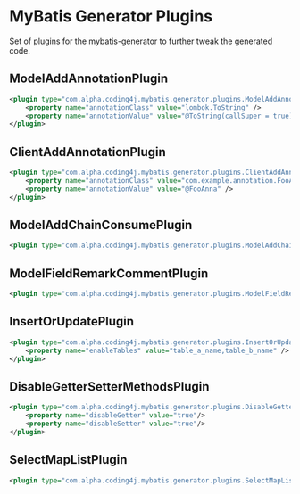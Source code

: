 MyBatis Generator Plugins
====================
Set of plugins for the mybatis-generator to further tweak the generated code.

## ModelAddAnnotationPlugin
```xml
<plugin type="com.alpha.coding4j.mybatis.generator.plugins.ModelAddAnnotationPlugin">
	<property name="annotationClass" value="lombok.ToString" />
	<property name="annotationValue" value="@ToString(callSuper = true)" />
</plugin>
```

## ClientAddAnnotationPlugin
```xml
<plugin type="com.alpha.coding4j.mybatis.generator.plugins.ClientAddAnnotationPlugin">
	<property name="annotationClass" value="com.example.annotation.FooAnna" />
	<property name="annotationValue" value="@FooAnna" />
</plugin>
```

## ModelAddChainConsumePlugin
```xml
<plugin type="com.alpha.coding4j.mybatis.generator.plugins.ModelAddChainConsumePlugin" />
```

## ModelFieldRemarkCommentPlugin
```xml
<plugin type="com.alpha.coding4j.mybatis.generator.plugins.ModelFieldRemarkCommentPlugin" />
```

## InsertOrUpdatePlugin
```xml
<plugin type="com.alpha.coding4j.mybatis.generator.plugins.InsertOrUpdatePlugin" >
    <property name="enableTables" value="table_a_name,table_b_name" />
</plugin>
```

## DisableGetterSetterMethodsPlugin
```xml
<plugin type="com.alpha.coding4j.mybatis.generator.plugins.DisableGetterSetterMethodsPlugin" >
    <property name="disableGetter" value="true"/>
    <property name="disableSetter" value="true"/>
</plugin>
```

## SelectMapListPlugin
```xml
<plugin type="com.alpha.coding4j.mybatis.generator.plugins.SelectMapListPlugin" />
```
